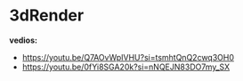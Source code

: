 # 3dRender
**vedios:**
- https://youtu.be/Q7AOvWpIVHU?si=tsmhtQnQ2cwq3OH0
- https://youtu.be/0fYi8SGA20k?si=nNQEJN83DO7my_SX
